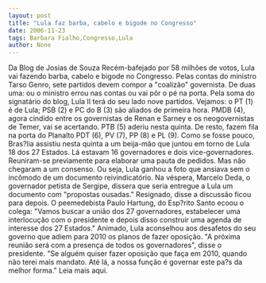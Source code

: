 ```yaml
---
layout: post
title: "Lula faz barba, cabelo e bigode no Congresso"
date: 2006-11-23
tags: Barbara Fialho,Congresso,Lula
author: None
---
```


Da&nbsp;Blog de Josias de Souza
Recém-bafejado por 58 milhões de votos, Lula vai fazendo barba, cabelo e bigode no Congresso. Pelas contas do ministro Tarso Genro, sete partidos devem compor a \"coalizão\" governista. De duas uma: ou o ministro errou nas contas ou vai pôr o pé na porta.
Pela soma do signatário do blog, Lula II terá do seu lado nove partidos. Vejamos: o PT (1) é de Lula; PSB (2) e PC do B (3) são aliados de primeira hora. PMDB (4), agora cindido entre os governistas de Renan e Sarney e os neogovernistas de Temer, vai se acertando. PTB (5) aderiu nesta quinta. De resto, fazem fila na porta do Planalto PDT (6), PV (7), PP (8) e PL (9).
Como se fosse pouco, Bras?lia assistiu nesta quinta a um beija-mão que juntou em torno de Lula 18 dos 27 Estados. Lá estavam 16 governadores e dois vice-governadores. Reuniram-se previamente para elaborar uma pauta de pedidos. Mas não chegaram a um consenso. Ou seja, Lula ganhou a foto que ansiava sem o incômodo de um documento reivindicatório.
Na véspera, Marcelo Deda, o governador petista de Sergipe, dissera que seria entregue a Lula um documento com \"propostas ousadas.\" Resignado, disse a discussão ficou para depois. O peemedebista Paulo Hartung, do Esp?rito Santo ecoou o colega: \"Vamos buscar a união dos 27 governadores, estabelecer uma interlocução com o presidente e depois disso construir uma agenda de interesse dos 27 Estados.\"
Animado, Lula aconselhou aos desafetos do seu governo que adiem para 2010 os planos de fazer oposição. \"A próxima reunião será com a presença de todos os governadores\", disse o presidente. \"Se alguém quiser fazer oposição que faça em 2010, quando não terei mais mandato. Até lá, a nossa função é governar este pa?s da melhor forma.\" 
Leia mais aqui. 